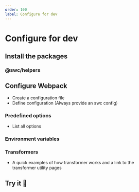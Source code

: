 ```yaml
---
order: 100
label: Configure for dev
---
```


# Configure for dev

## Install the packages

### @swc/helpers

## Configure Webpack

- Create a configuration file
- Define configuration (Always provide an swc config)

### Predefined options

- List all options

### Environment variables

### Transformers

- A quick examples of how transformer works and a link to the transformer utility pages

## Try it :rocket:
